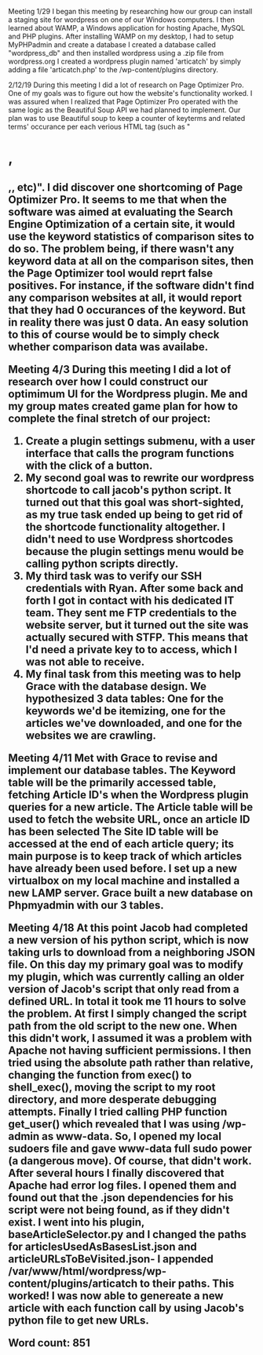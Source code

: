 <!DOCTYPE html>
<html>
<body>
<p>  
Meeting 1/29
I began this meeting by researching how our group can install a staging site for wordpress on one of our Windows computers.
I then learned about WAMP, a Windows application for hosting Apache, MySQL and PHP  plugins.
After installing WAMP on my desktop, I had to setup MyPHPadmin and create a database
I created a database called "wordpress_db" and then installed wordpress using a .zip file from wordpress.org
I created a wordpress plugin named 'articatch' by simply adding a file 'articatch.php' to the /wp-content/plugins directory.

2/12/19
During this meeting I did a lot of research on Page Optimizer Pro. One of my goals was to figure out how the website's functionality worked.
I was assured when I realized that Page Optimizer Pro operated with the same logic as the Beautiful Soup API we had planned to implement.
Our plan was to use Beautiful soup to keep a counter of keyterms and related terms' occurance per each verious HTML tag (such as "<h1>,<h2>,<a>, etc)".
I did discover one shortcoming of Page Optimizer Pro. It seems to me that when the software was aimed at evaluating the Search Engine Optimization of a certain site, it would use the keyword statistics of comparison sites to do so. 
The problem being, if there wasn't any keyword data at all on the comparison sites, then the Page Optimizer tool would reprt false positives.
For instance, if the software didn't find any comparison websites at all, it would report that they had 0 occurances of the keyword. But in reality there was just 0 data.
An easy solution to this of course would be to simply check whether comparison data was availabe.


Meeting 4/3
During this meeting I did a lot of research over how I could construct our optimimum UI for the Wordpress plugin.
Me and my group mates created game plan for how to complete the final stretch of our project:
1. Create a plugin settings submenu, with a user interface that calls the program functions with the click of a button.
2. My second goal was to rewrite our wordpress shortcode to call jacob's python script.
It turned out that this goal was short-sighted, as my true task ended up being to get rid of the shortcode functionality altogether.
I didn't need to use Wordpress shortcodes because the plugin settings menu would be calling python scripts directly.
3. My third task was to verify our SSH credentials with Ryan. After some back and forth I got in contact with his dedicated IT team.
They sent me FTP credentials to the website server, but it turned out the site was actually secured with STFP.
This means that I'd need a private key to to access, which I was not able to receive.
4. My final task from this meeting was to help Grace with the database design. We hypothesized 3 data tables:
One for the keywords we'd be itemizing, one for the articles we've downloaded, and one for the websites we are crawling.
 

Meeting 4/11
Met with Grace to revise and implement our database tables.
The Keyword table will be the primarily accessed table, fetching Article ID's when the Wordpress plugin queries for a new article.
The Article table will be used to fetch the website URL, once an article ID has been selected
The Site ID table will be accessed at the end of each article query; its main purpose is to keep track of which articles have already been used before.
I set up a new virtualbox on my local machine and installed a new LAMP server. Grace built a new database on Phpmyadmin with our 3 tables.

Meeting 4/18
At this point Jacob had completed a new version of his python script, which is now taking urls to download from a neighboring JSON file.
 On this day my primary goal was to modify my plugin, which was currently calling an older version of Jacob's script that only read from a defined URL.
In total it took me 11 hours to solve the problem. At first I simply changed the script path from the old script to the new one. When this didn't work, I assumed it was a problem with Apache not having sufficient permissions.
I then tried using the absolute path rather than relative, changing the function from exec() to shell_exec(), moving the script to my root directory, and more desperate debugging attempts.
Finally I tried calling PHP function get_user() which revealed that I was using /wp-admin as www-data. So, I opened my local sudoers file and gave www-data full sudo power (a dangerous move).
Of course, that didn't work. After several hours I finally discovered that Apache had error log files. I opened them and found out that the .json dependencies for his script were not being found, as if they didn't exist.
I went into his plugin, baseArticleSelector.py and I changed the paths for articlesUsedAsBasesList.json and articleURLsToBeVisited.json- I appended /var/www/html/wordpress/wp-content/plugins/articatch to their paths.
This worked! I was now able to genereate a new article with each function call by using Jacob's python file to get new URLs.

Word count: 851
  
  </p>
</body>
</html>
